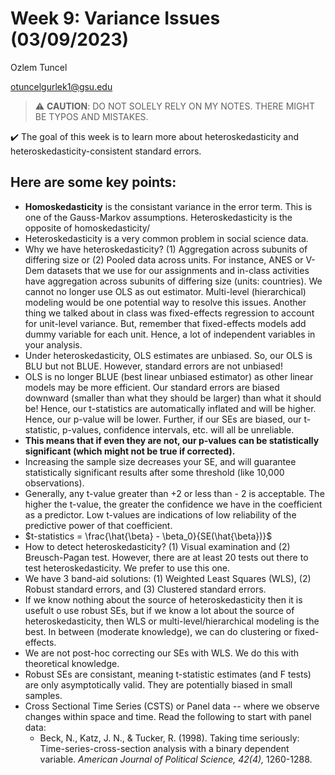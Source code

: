 # Week 9: Variance Issues (03/09/2023)
Ozlem Tuncel 

otuncelgurlek1@gsu.edu

> ⚠️ **CAUTION**: DO NOT SOLELY RELY ON MY NOTES. THERE MIGHT BE TYPOS AND MISTAKES.

✔️ The goal of this week is to learn more about heteroskedasticity and heteroskedasticity-consistent standard errors.

## Here are some key points:
- **Homoskedasticity** is the consistant variance in the error term. This is one of the Gauss-Markov assumptions. Heteroskedasticity is the opposite of homoskedasticity/
- Heteroskedasticity is a very common problem in social science data. 
- Why we have heteroskedasticity? (1) Aggregation across subunits of differing size or (2) Pooled data across units. For instance, ANES or V-Dem datasets that we use for our assignments and in-class activities have aggregation across subunits of differing size (units: countries). We cannot no longer use OLS as out estimator. Multi-level (hierarchical) modeling would be one potential way to resolve this issues. Another thing we talked about in class was fixed-effects regression to account for unit-level variance. But, remember that fixed-effects models add dummy variable for each unit. Hence, a lot of independent variables in your analysis. 
- Under heteroskedasticity, OLS estimates are unbiased. So, our OLS is BLU but not BLUE. However, standard errors are not unbiased! 
- OLS is no longer BLUE (best linear unbiased estimator) as other linear models may be more efficient. Our standard errors are biased downward (smaller than what they should be larger) than what it should be! Hence, our t-statistics are automatically inflated and will be higher. Hence, our p-value will be lower. Further, if our SEs are biased, our t-statistic, p-values, confidence intervals, etc. will all be unreliable. 
- **This means that if even they are not, our p-values can be statistically significant (which might not be true if corrected).**
- Increasing the sample size decreases your SE, and will guarantee statistically significant results after some threshold (like 10,000 observations).
- Generally, any t-value greater than +2 or less than - 2 is acceptable. The higher the t-value, the greater the confidence we have in the coefficient as a predictor. Low t-values are indications of low reliability of the predictive power of that coefficient. 
- $t-statistics = \frac{\hat{\beta} - \beta_0}{SE(\hat{\beta})}$
- How to detect heteroskedasticity? (1) Visual examination and (2) Breusch-Pagan test. However, there are at least 20 tests out there to test heteroskedasticity. We prefer to use this one. 
- We have 3 band-aid solutions: (1) Weighted Least Squares (WLS), (2) Robust standard errors, and (3) Clustered standard errors. 
- If we know nothing about the source of heteroskedasticity then it is usefult o use robust SEs, but if we know a lot about the source of heteroskedasticity, then WLS or multi-level/hierarchical modeling is the best. In between (moderate knowledge), we can do clustering or fixed-effects.
- We are not post-hoc correcting our SEs with WLS. We do this with theoretical knowledge. 
- Robust SEs are consistant, meaning t-statistic estimates (and F tests) are only asymptotically valid. They are potentially biased in small samples.
- Cross Sectional Time Series (CSTS) or Panel data -- where we observe changes within space and time. Read the following to start with panel data:
  - Beck, N., Katz, J. N., & Tucker, R. (1998). Taking time seriously: Time-series-cross-section analysis with a binary dependent variable. *American Journal of Political Science, 42(4),* 1260-1288.
